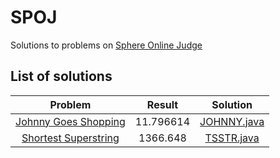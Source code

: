 # SPOJ
Solutions to problems on [Sphere Online Judge](http://www.spoj.com/)

## List of solutions

| Problem                                                      | Result      | Solution                                                                     |
|:------------------------------------------------------------:|:-----------:|:----------------------------------------------------------------------------:|
| [Johnny Goes Shopping](http://www.spoj.com/problems/JOHNNY/) |  11.796614  | [JOHNNY.java](JOHNNY/johnny.java) |
| [Shortest Superstring](http://www.spoj.com/problems/TSSTR/)  |  1366.648   | [TSSTR.java](TSSTR/tsstr.java)    |
